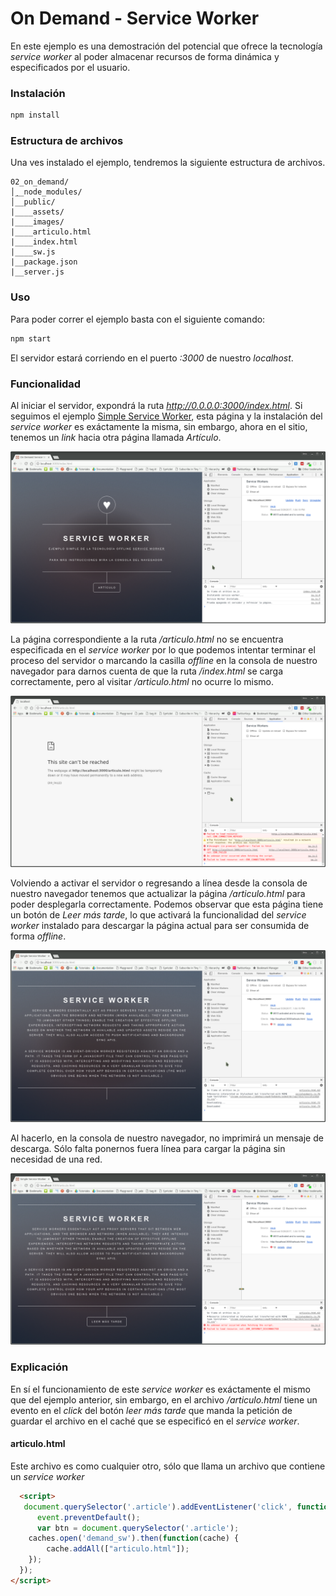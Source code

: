 # On Demand - Service Worker

En este ejemplo es una demostración del potencial que ofrece la tecnología _service worker_ al poder almacenar recursos de forma dinámica y especificados por el usuario.

### Instalación
```bash
npm install
```

### Estructura de archivos
Una ves instalado el ejemplo, tendremos la siguiente estructura de archivos.
```
02_on_demand/
│̣__node_modules/
│__public/
|____assets/
|____images/
|____articulo.html
|____index.html
|____sw.js
|__package.json
|__server.js
```
### Uso
Para poder correr el ejemplo basta con el siguiente comando:
```bash
npm start
```
El servidor estará corriendo en el puerto _:3000_ de nuestro _localhost_.

### Funcionalidad
Al iniciar el servidor, expondrá la ruta _http://0.0.0.0:3000/index.html_.
Si seguimos el ejemplo [Simple Service Worker](../01_simple/), esta página y la instalación del _service worker_ es exáctamente la misma, sin embargo, ahora en el sitio, tenemos un _link_ hacia otra página llamada _Artículo_.

![On Demand Service Worker - Instalación](./public/images/01_sw.jpg)

La página correspondiente a la ruta _/articulo.html_ no se encuentra especificada en el _service worker_ por lo que podemos intentar terminar el proceso del servidor o marcando la casilla _offline_ en la consola de nuestro navegador para darnos cuenta de que la ruta _/index.html_ se carga correctamente, pero al visitar _/articulo.html_ no ocurre lo mismo.

![On Demand Service Worker - Status](./public/images/02_sw.jpg)

Volviendo a activar el servidor o regresando a línea desde la consola de nuestro navegador tenemos que actualizar la página _/articulo.html_ para poder desplegarla correctamente.
Podemos observar que esta página tiene un botón de _Leer más tarde_, lo que activará la funcionalidad del _service worker_ instalado para descargar la página actual para ser consumida de forma _offline_.

![On Demand Service Worker - Status](./public/images/03_sw.jpg)

Al hacerlo, en la consola de nuestro navegador, no imprimirá un mensaje de descarga. Sólo falta ponernos fuera línea para cargar la página sin necesidad de una red.

![On Demand Service Worker - Status](./public/images/04_sw.jpg)

### Explicación
En sí el funcionamiento de este _service worker_ es exáctamente el mismo que del ejemplo anterior, sin embargo, en el archivo _/articulo.html_ tiene un evento en el _click_ del botón _leer más tarde_ que manda la petición de guardar el archivo en el caché que se especificó en el _service worker_.
#### articulo.html
Este archivo es como cualquier otro, sólo que llama un archivo que contiene un _service worker_
``` html
  <script>
   document.querySelector('.article').addEventListener('click', function(event) {
      event.preventDefault();
      var btn = document.querySelector('.article');
    caches.open('demand_sw').then(function(cache) {
        cache.addAll(["articulo.html"]);
    });
  });
</script>
```